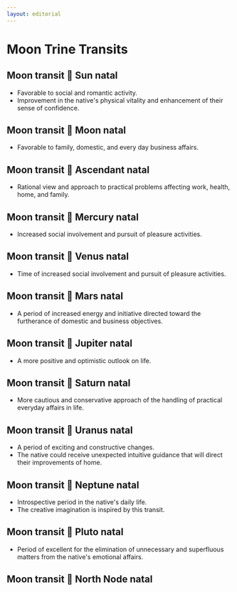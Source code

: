 ```yaml
---
layout: editorial
---
```


# Moon Trine Transits

## Moon transit 🔺 Sun natal

* Favorable to social and romantic activity.
* Improvement in the native's physical vitality and enhancement of their sense of confidence.

## Moon transit 🔺 Moon natal

* Favorable to family, domestic, and every day business affairs.

## Moon transit 🔺 Ascendant natal

* Rational view and approach to practical problems affecting work, health, home, and family.

## Moon transit 🔺 Mercury natal

* Increased social involvement and pursuit of pleasure activities.

## Moon transit 🔺 Venus natal

* Time of increased social involvement and pursuit of pleasure activities.

## Moon transit 🔺 Mars natal

* A period of increased energy and initiative directed toward the furtherance of domestic and business objectives.

## Moon transit 🔺 Jupiter natal

* A more positive and optimistic outlook on life.

## Moon transit 🔺 Saturn natal

* More cautious and conservative approach of the handling of practical everyday affairs in life.

## Moon transit 🔺 Uranus natal

* A period of exciting and constructive changes.
* The native could receive unexpected intuitive guidance that will direct  their improvements of home.

## Moon transit 🔺 Neptune natal

* Introspective period in the native's daily life.
* The creative imagination is inspired by this transit.

## Moon transit 🔺 Pluto natal

* Period of excellent for the elimination of unnecessary and superfluous matters from the native's emotional affairs.

## Moon transit 🔺 North Node natal
